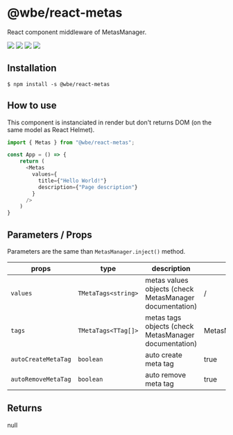# @wbe/react-metas

React component middleware of MetasManager.

![](https://img.shields.io/npm/v/@wbe/react-metas/latest.svg)
![](https://img.shields.io/bundlephobia/minzip/@wbe/react-metas.svg)
![](https://img.shields.io/npm/dt/@wbe/react-metas.svg)
![](https://img.shields.io/npm/l/@wbe/react-metas.svg)

## Installation

```shell script
$ npm install -s @wbe/react-metas
```

## How to use

This component is instanciated in render but don't returns DOM (on the same model as React Helmet).

```js
import { Metas } from "@wbe/react-metas";

const App = () => {
    return (
      <Metas
        values={
          title={"Hello World!"}
          description={"Page description"}
        }
      />
    )
}
```

## Parameters / Props

Parameters are the same than `MetasManager.inject()` method.

| props               | type                | description                                             | default value                  |
| ------------------- | ------------------- | ------------------------------------------------------- | ------------------------------ |
| `values`            | `TMetaTags<string>` | metas values objects (check MetasManager documentation) | /                              |
| `tags`              | `TMetaTags<TTag[]>` | metas tags objects (check MetasManager documentation)   | MetasManager.DEFAULT_META_TAGS |
| `autoCreateMetaTag` | `boolean`           | auto create meta tag                                    | true                           |
| `autoRemoveMetaTag` | `boolean`           | auto remove meta tag                                    | true                           |

## Returns

null
